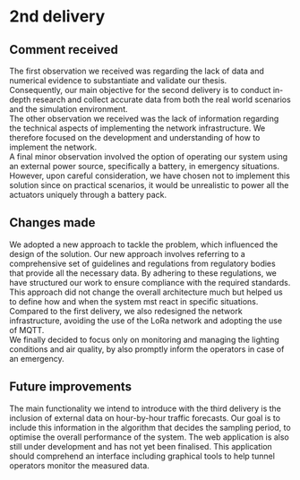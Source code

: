 # 2nd delivery

## Comment received

The first observation we received was regarding the lack of data and numerical evidence to substantiate and validate our thesis.  
Consequently, our main objective for the second delivery is to conduct in-depth research and collect accurate data from both the real world scenarios and the simulation environment.  
The other observation we received was the lack of information regarding the technical aspects of implementing the network infrastructure. We therefore focused on the development and understanding of how to implement the network.  
A final minor observation involved the option of operating our system using an external power source, specifically a battery, in emergency situations. However, upon careful consideration, we have chosen not to implement this solution since on practical scenarios, it would be unrealistic to power all the actuators uniquely through a battery pack.

## Changes made

We adopted a new approach to tackle the problem, which influenced the design of the solution. Our new approach involves referring to a comprehensive set of guidelines and regulations from regulatory bodies that provide all the necessary data. By adhering to these regulations, we have structured our work to ensure compliance with the required standards.  
This approach did not change the overall architecture much but helped us to define how and when the system mst react in specific situations.  
Compared to the first delivery, we also redesigned the network infrastructure, avoiding the use of the LoRa network and adopting the use of MQTT.  
We finally decided to focus only on monitoring and managing the lighting conditions and air quality, by also promptly inform the operators in case of an emergency.

## Future improvements

The main functionality we intend to introduce with the third delivery is the inclusion of external data on hour-by-hour traffic forecasts. Our goal is to include this information in the algorithm that decides the sampling period, to optimise the overall performance of the system.
The web application is also still under development and has not yet been finalised. This application should comprehend an interface including graphical tools to help tunnel operators monitor the measured data.
